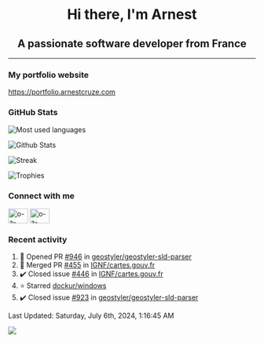 <h1 align="center">Hi there, I'm Arnest</h1>
<h2 align="center">A passionate software developer from France</h2>

---

### My portfolio website

https://portfolio.arnestcruze.com

### GitHub Stats

![Most used languages](https://github-readme-stats.vercel.app/api/top-langs/?username=ocruze&langs_count=10&layout=compact&hide=tsql)

![Github Stats](https://github-readme-stats.vercel.app/api?username=ocruze&count_private=true&show_icons=true&title_color=fff&text_color=fff&bg_color=30,36d1dc,904e95)

![Streak](https://github-readme-streak-stats.herokuapp.com/?user=ocruze&)

![Trophies](https://github-profile-trophy.vercel.app/?username=ocruze)

### Connect with me

<p align="left">
  <a href="mailto:o.cruze@live.com" target="blank"><img align="center" src="https://upload.wikimedia.org/wikipedia/commons/d/df/Microsoft_Office_Outlook_%282018%E2%80%93present%29.svg" alt="o-a-cruze" height="30" width="40" /></a>
  <a href="https://linkedin.com/in/o-a-cruze" target="blank"><img align="center" src="https://raw.githubusercontent.com/rahuldkjain/github-profile-readme-generator/master/src/images/icons/Social/linked-in-alt.svg" alt="o-a-cruze" height="30" width="40" /></a>
</p>

### Recent activity

<!--RECENT_ACTIVITY:start-->
1. 💪 Opened PR [#946](https://github.com/geostyler/geostyler-sld-parser/pull/946) in [geostyler/geostyler-sld-parser](https://github.com/geostyler/geostyler-sld-parser)
2. 🎉 Merged PR [#455](https://github.com/IGNF/cartes.gouv.fr/pull/455) in [IGNF/cartes.gouv.fr](https://github.com/IGNF/cartes.gouv.fr)
3. ✔️ Closed issue [#446](https://github.com/IGNF/cartes.gouv.fr/issues/446) in [IGNF/cartes.gouv.fr](https://github.com/IGNF/cartes.gouv.fr)
4. ⭐ Starred [dockur/windows](https://github.com/dockur/windows)
5. ✔️ Closed issue [#923](https://github.com/geostyler/geostyler-sld-parser/issues/923) in [geostyler/geostyler-sld-parser](https://github.com/geostyler/geostyler-sld-parser)
<!--RECENT_ACTIVITY:end-->

<!--RECENT_ACTIVITY:last_update-->
Last Updated: Saturday, July 6th, 2024, 1:16:45 AM
<!--RECENT_ACTIVITY:last_update_end-->

[![](https://visitcount.itsvg.in/api?id=ocruze&label=Profile%20Views&pretty=false)](https://visitcount.itsvg.in)
